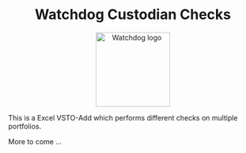<h1 align="center">Watchdog Custodian Checks</h1>
<p align="center">
  <img width="150" src="https://github.com/darkshine0x/Watchdog/blob/main/Watchdog_Logo.png?raw=true" alt="Watchdog logo">
</p>

This is a Excel VSTO-Add which performs different checks on multiple portfolios.

More to come ...
